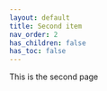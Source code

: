 ```yaml
---
layout: default
title: Second item
nav_order: 2
has_children: false
has_toc: false
---
```


This is the second page
